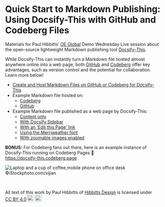 <h1><b>Quick Start to Markdown Publishing:</b><br> Using Docsify-This with GitHub and Codeberg Files</h1> 

Materials for Paul Hibbitts’ [OE Global](https://www.oeglobal.org/) Demo Wednesday Live session about the open-source lightweight Markdown publishing tool [Docsify&#8288;&#8211;&#8288;This](https://Docsify-This.net).

While Docsify-This can instantly turn a Markdown file hosted almost anywhere online into a web page, both [GitHub](https://github.com) and [Codeberg](https://codeberg.org) offer key advantages, such as version control and the potential for collaboration. Learn more below!

- [Create and Host Markdown Files on GitHub or Codeberg for Docsify-This](https://docsify-this.net/?basePath=https://raw.githubusercontent.com/paulhibbitts/oeglobal-demo-wednesday-docsify-this/main/pages&homepage=create-and-host-a-markdown-file.md&edit-link=https://github.com/paulhibbitts/oeglobal-demo-wednesday-live-docsify-this/blob/main/pages/create-and-host-a-markdown-file.md&edit-link-text=Suggest%20an%20Edit%20to%20this%20Page%20on%20GitHub&browser-tab-title=Create%20and%20Host%20Markdown%20Files%20on%20GitHub%20or%20Codeberg&toc=true&toc-headings=h2,h3&dark-mode=true)
- Example Markdown file hosted on:
  - [Codeberg](https://codeberg.org/paulhibbitts/docsify-this-demo-files/src/branch/main/example.md)
  - [GitHub](https://github.com/paulhibbitts/docsify-this-demo-files/blob/main/example.md)
- Example Markdown file published as a web page by Docsify-This:
  - [Content only](https://docsify-this.net/?basePath=https://raw.githubusercontent.com/paulhibbitts/docsify-this-demo-files/main&homepage=example.md)
  - [With Docsify Sidebar](https://docsify-this.net/?basePath=https://raw.githubusercontent.com/paulhibbitts/docsify-this-demo-files/main&homepage=example.md&sidebar=true&maxLevel=3)
  - [With an ‘Edit this Page’ link](https://docsify-this.net/?basePath=https://raw.githubusercontent.com/paulhibbitts/docsify-this-demo-files/main&homepage=example.md&edit-link=https://github.com/paulhibbitts/docsify-this-demo-files/blob/main/example.md)
  - [Using the Merriweather font](https://docsify-this.net/?basePath=https://raw.githubusercontent.com/paulhibbitts/docsify-this-demo-files/main&homepage=example.md&font-family=Merriweather,Georgia,serif)
  - [With zoomable images enabled](https://docsify-this.net/?basePath=https://raw.githubusercontent.com/paulhibbitts/docsify-this-demo-files/main&homepage=example.md&zoom-images=true)

**BONUS:** For Codeberg fans out there, here is an example instance of Docsify-This running on Codeberg Pages 🚀  
https://docsify-this.codeberg.page

![Laptop and a cup of coffee,mobile phone on office desk](https://filedn.com/l78zlRyJQn1RTxFigiQaSxu/images/istock-licensed-images/iStock-510636274.jpg ':class=banner-tall-image')  
©iStockphoto.com/xijian

<br><p xmlns:cc="http://creativecommons.org/ns#" >All text of this work by <span property="cc:attributionName">Paul Hibbitts of <a href="https://hibbittsdesign.org"> Hibbitts Design</a></span> is licensed under <a href="https://creativecommons.org/licenses/by/4.0/?ref=chooser-v1" target="_blank" rel="license noopener noreferrer" style="display:inline-block;">CC BY 4.0<img style="height:22px!important;margin-left:3px;vertical-align:text-bottom;" src="https://mirrors.creativecommons.org/presskit/icons/cc.svg?ref=chooser-v1" alt=""><img style="height:22px!important;margin-left:3px;vertical-align:text-bottom;" src="https://mirrors.creativecommons.org/presskit/icons/by.svg?ref=chooser-v1" alt=""></a></p>
